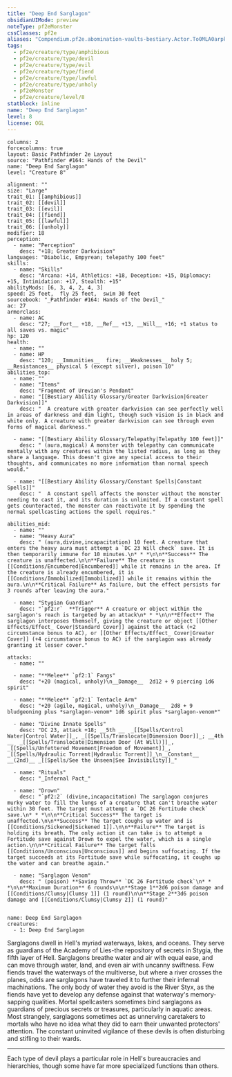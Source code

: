 ```yaml
---
title: "Deep End Sarglagon"
obsidianUIMode: preview
noteType: pf2eMonster
cssClasses: pf2e
aliases: "Compendium.pf2e.abomination-vaults-bestiary.Actor.To0MLA0arpkiE6Cz" 
tags:
  - pf2e/creature/type/amphibious
  - pf2e/creature/type/devil
  - pf2e/creature/type/evil
  - pf2e/creature/type/fiend
  - pf2e/creature/type/lawful
  - pf2e/creature/type/unholy
  - pf2eMonster
  - pf2e/creature/level/8
statblock: inline
name: "Deep End Sarglagon"
level: 8
license: OGL
---
```


```statblock
columns: 2
forcecolumns: true
layout: Basic Pathfinder 2e Layout
source: "Pathfinder #164: Hands of the Devil"
name: "Deep End Sarglagon"
level: "Creature 8"

alignment: ""
size: "Large"
trait_01: [[amphibious]]
trait_02: [[devil]]
trait_03: [[evil]]
trait_04: [[fiend]]
trait_05: [[lawful]]
trait_06: [[unholy]]
modifier: 18
perception:
  - name: "Perception"
    desc: "+18; Greater Darkvision"
languages: "Diabolic, Empyrean; telepathy 100 feet"
skills:
  - name: "Skills"
    desc: "Arcana: +14, Athletics: +18, Deception: +15, Diplomacy: +15, Intimidation: +17, Stealth: +15"
abilityMods: [6, 3, 4, 2, 4, 3]
speed: 25 feet,  fly 25 feet,  swim 30 feet
sourcebook: "_Pathfinder #164: Hands of the Devil_"
ac: 27
armorclass:
  - name: AC
    desc: "27; __Fort__ +18, __Ref__ +13, __Will__ +16; +1 status to all saves vs. magic"
hp: 120
health:
  - name: ""
  - name: HP
    desc: "120; __Immunities__  fire; __Weaknesses__ holy 5; __Resistances__ physical 5 (except silver), poison 10"
abilities_top:
  - name: ""
  - name: "Items"
    desc: "Fragment of Urevian's Pendant"
  - name: "[[Bestiary Ability Glossary/Greater Darkvision|Greater Darkvision]]"
    desc: "  A creature with greater darkvision can see perfectly well in areas of darkness and dim light, though such vision is in black and white only. A creature with greater darkvision can see through even forms of magical darkness."

  - name: "[[Bestiary Ability Glossary/Telepathy|Telepathy 100 feet]]"
    desc: " (aura,magical) A monster with telepathy can communicate mentally with any creatures within the listed radius, as long as they share a language. This doesn't give any special access to their thoughts, and communicates no more information than normal speech would."

  - name: "[[Bestiary Ability Glossary/Constant Spells|Constant Spells]]"
    desc: "  A constant spell affects the monster without the monster needing to cast it, and its duration is unlimited. If a constant spell gets counteracted, the monster can reactivate it by spending the normal spellcasting actions the spell requires."

abilities_mid:
  - name: ""
  - name: "Heavy Aura"
    desc: " (aura,divine,incapacitation) 10 feet. A creature that enters the heavy aura must attempt a `DC 23 Will check` save. It is then temporarily immune for 10 minutes.\n* * *\n\n**Success** The creature is unaffected.\n\n**Failure** The creature is [[Conditions/Encumbered|Encumbered]] while it remains in the area. If the creature is already encumbered, it is [[Conditions/Immobilized|Immobilized]] while it remains within the aura.\n\n**Critical Failure** As failure, but the effect persists for 3 rounds after leaving the aura."

  - name: "Stygian Guardian"
    desc: "`pf2:r`  **Trigger** A creature or object within the sarglagon's reach is targeted by an attack\n* * *\n\n**Effect** The sarglagon interposes themself, giving the creature or object [[Other Effects/Effect_ Cover|Standard Cover]] against the attack (+2 circumstance bonus to AC), or [[Other Effects/Effect_ Cover|Greater Cover]] (+4 circumstance bonus to AC) if the sarglagon was already granting it lesser cover."

attacks:
  - name: ""

  - name: "**Melee** `pf2:1` Fangs"
    desc: "+20 (magical, unholy)\n__Damage__  2d12 + 9 piercing 1d6 spirit"

  - name: "**Melee** `pf2:1` Tentacle Arm"
    desc: "+20 (agile, magical, unholy)\n__Damage__  2d8 + 9 bludgeoning plus *sarglagon-venom* 1d6 spirit plus *sarglagon-venom*"

  - name: "Divine Innate Spells"
    desc: "DC 23, attack +18; __5th __  _[[Spells/Control Water|Control Water]]_, _[[Spells/Translocate|Dimension Door]]_; __4th __  _[[Spells/Translocate|Dimension Door (At Will)]]_, _[[Spells/Unfettered Movement|Freedom of Movement]]_, _[[Spells/Hydraulic Torrent|Hydraulic Torrent]]_\n__Constant__  __(2nd)__ _[[Spells/See the Unseen|See Invisibility]]_"

  - name: "Rituals"
    desc: "_Infernal Pact_"

  - name: "Drown"
    desc: "`pf2:2` (divine,incapacitation) The sarglagon conjures murky water to fill the lungs of a creature that can't breathe water within 30 feet. The target must attempt a `DC 26 Fortitude check` save.\n* * *\n\n**Critical Success** The target is unaffected.\n\n**Success** The target coughs up water and is [[Conditions/Sickened|Sickened 1]].\n\n**Failure** The target is holding its breath. The only action it can take is to attempt a Fortitude save against Drown to expel the water, which is a single action.\n\n**Critical Failure** The target falls [[Conditions/Unconscious|Unconscious]] and begins suffocating. If the target succeeds at its Fortitude save while suffocating, it coughs up the water and can breathe again."

  - name: "Sarglagon Venom"
    desc: " (poison) **Saving Throw** `DC 26 Fortitude check`\n* * *\n\n**Maximum Duration** 6 rounds\n\n**Stage 1**2d6 poison damage and [[Conditions/Clumsy|Clumsy 1]] (1 round)\n\n**Stage 2**3d6 poison damage and [[Conditions/Clumsy|Clumsy 2]] (1 round)"
 
```

```encounter-table
name: Deep End Sarglagon
creatures:
  - 1: Deep End Sarglagon
```



Sarglagons dwell in Hell's myriad waterways, lakes, and oceans. They serve as guardians of the Academy of Lies-the repository of secrets in Stygia, the fifth layer of Hell. Sarglagons breathe water and air with equal ease, and can move through water, land, and even air with uncanny swiftness. Few fiends travel the waterways of the multiverse, but where a river crosses the planes, odds are sarglagons have traveled it to further their infernal machinations. The only body of water they avoid is the River Styx, as the fiends have yet to develop any defense against that waterway's memory-sapping qualities. Mortal spellcasters sometimes bind sarglagons as guardians of precious secrets or treasures, particularly in aquatic areas. Most strangely, sarglagons sometimes act as unnerving caretakers to mortals who have no idea what they did to earn their unwanted protectors' attention. The constant uninvited vigilance of these devils is often disturbing and stifling to their wards.

* * *

Each type of devil plays a particular role in Hell's bureaucracies and hierarchies, though some have far more specialized functions than others.
